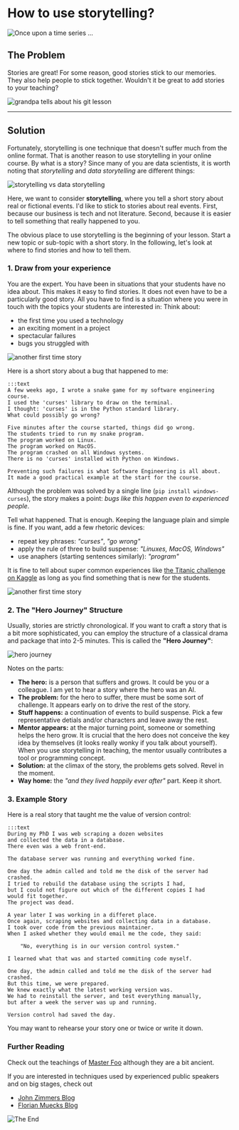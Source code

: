 
# How to use storytelling?

![Once upon a time series ...](images/story_onceupon.png)

## The Problem

Stories are great!
For some reason, good stories stick to our memories.
They also help people to stick together.
Wouldn't it be great to add stories to your teaching?

![grandpa tells about his git lesson](images/story_grandpa.png)

----

## Solution

Fortunately, storytelling is one technique that doesn't suffer much from the online format.
That is another reason to use storytelling in your online course.
By what is a story?
Since many of you are data scientists, it is worth noting that *storytelling* and *data storytelling* are different things:

![storytelling vs data storytelling](images/story_vs_data.png)

Here, we want to consider **storytelling**, where you tell a short story about real or fictional events.
I'd like to stick to stories about real events.
First, because our business is tech and not literature.
Second, because it is easier to tell something that really happened to you.

The obvious place to use storytelling is the beginning of your lesson.
Start a new topic or sub-topic with a short story.
In the following, let's look at where to find stories and how to tell them.

### 1. Draw from your experience

You are the expert. You have been in situations that your students have no idea about.
This makes it easy to find stories. It does not even have to be a particularly good story.
All you have to find is a situation where you were in touch with the topics your students are interested in:
Think about:

* the first time you used a technology
* an exciting moment in a project
* spectacular failures
* bugs you struggled with

![another first time story](images/first_time.png)

Here is a short story about a bug that happened to me:

    :::text
    A few weeks ago, I wrote a snake game for my software engineering course.
    I used the 'curses' library to draw on the terminal.
    I thought: 'curses' is in the Python standard library.
    What could possibly go wrong?

    Five minutes after the course started, things did go wrong.
    The students tried to run my snake program.
    The program worked on Linux.
    The program worked on MacOS.
    The program crashed on all Windows systems.
    There is no 'curses' installed with Python on Windows.

    Preventing such failures is what Software Engineering is all about.
    It made a good practical example at the start for the course.

Although the problem was solved by a single line (`pip install windows-curses`),
the story makes a point: *bugs like this happen even to experienced people*.

Tell what happened. That is enough.
Keeping the language plain and simple is fine.
If you want, add a few rhetoric devices:

* repeat key phrases: *"curses"*, *"go wrong"*
* apply the rule of three to build suspense: *"Linuxes, MacOS, Windows"*
* use anaphers (starting sentences similarly): *"program"*

It is fine to tell about super common experiences like [the Titanic challenge on Kaggle](https://www.kaggle.com/c/titanic) as long as you find something that is new for the students.

![another first time story](images/story_first_time.png)


### 2. The "Hero Journey" Structure

Usually, stories are strictly chronological.
If you want to craft a story that is a bit more sophisticated, you can employ the structure of a classical drama and package that into 2-5 minutes.
This is called the **"Hero Journey"**:

![hero journey](images/hero_journey.png)

Notes on the parts:

* **The hero:** is a person that suffers and grows. It could be you or a colleague. I am yet to hear a story where the hero was an AI.
* **The problem:** for the hero to suffer, there must be some sort of challenge. It appears early on to drive the rest of the story.
* **Stuff happens:** a continuation of events to build suspense. Pick a few representative detials and/or characters and leave away the rest.
* **Mentor appears:** at the major turning point, someone or something helps the hero grow. It is crucial that the hero does not conceive the key idea by themselves (it looks really wonky if you talk about yourself). When you use storytelling in teaching, the mentor usually contributes a tool or programming concept. 
* **Solution:** at the climax of the story, the problems gets solved. Revel in the moment.
* **Way home:** the *"and they lived happily ever after"* part. Keep it short.

### 3. Example Story

Here is a real story that taught me the value of version control:

    :::text
    During my PhD I was web scraping a dozen websites
    and collected the data in a database.
    There even was a web front-end.

    The database server was running and everything worked fine.

    One day the admin called and told me the disk of the server had crashed.
    I tried to rebuild the database using the scripts I had,
    but I could not figure out which of the different copies I had
    would fit together.
    The project was dead.

    A year later I was working in a differet place.
    Once again, scraping websites and collecting data in a database.
    I took over code from the previous maintainer.
    When I asked whether they would email me the code, they said:

        "No, everything is in our version control system."

    I learned what that was and started commiting code myself.

    One day, the admin called and told me the disk of the server had crashed.
    But this time, we were prepared.
    We knew exactly what the latest working version was.
    We had to reinstall the server, and test everything manually,
    but after a week the server was up and running.

    Version control had saved the day.

You may want to rehearse your story one or twice or write it down.

### Further Reading

Check out the teachings of [Master Foo](http://catb.org/esr/writings/unix-koans/ten-thousand.html) although they are a bit ancient.

If you are interested in techniques used by experienced public speakers and on big stages, check out

* [John Zimmers Blog](https://mannerofspeaking.org/blog/)
* [Florian Muecks Blog](https://www.florianmueck.com/blog/)

![The End](images/story_the_end.png)
